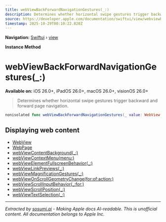 ```yaml
---
title: webViewBackForwardNavigationGestures(_:)
description: Determines whether horizontal swipe gestures trigger backward and forward page navigation.
source: https://developer.apple.com/documentation/swiftui/view/webviewbackforwardnavigationgestures(_:)
timestamp: 2025-10-29T00:10:22.820Z
---
```


**Navigation:** [Swiftui](/documentation/swiftui) › [view](/documentation/swiftui/view)

**Instance Method**

# webViewBackForwardNavigationGestures(_:)

**Available on:** iOS 26.0+, iPadOS 26.0+, macOS 26.0+, visionOS 26.0+

> Determines whether horizontal swipe gestures trigger backward and forward page navigation.

```swift
nonisolated func webViewBackForwardNavigationGestures(_ value: WebView.BackForwardNavigationGesturesBehavior) -> some View
```

## Displaying web content

- [WebView](/documentation/WebKit/WebView-swift.struct)
- [WebPage](/documentation/WebKit/WebPage)
- [webViewContentBackground(_:)](/documentation/swiftui/view/webviewcontentbackground(_:))
- [webViewContextMenu(menu:)](/documentation/swiftui/view/webviewcontextmenu(menu:))
- [webViewElementFullscreenBehavior(_:)](/documentation/swiftui/view/webviewelementfullscreenbehavior(_:))
- [webViewLinkPreviews(_:)](/documentation/swiftui/view/webviewlinkpreviews(_:))
- [webViewMagnificationGestures(_:)](/documentation/swiftui/view/webviewmagnificationgestures(_:))
- [webViewOnScrollGeometryChange(for:of:action:)](/documentation/swiftui/view/webviewonscrollgeometrychange(for:of:action:))
- [webViewScrollInputBehavior(_:for:)](/documentation/swiftui/view/webviewscrollinputbehavior(_:for:))
- [webViewScrollPosition(_:)](/documentation/swiftui/view/webviewscrollposition(_:))
- [webViewTextSelection(_:)](/documentation/swiftui/view/webviewtextselection(_:))

---

*Extracted by [sosumi.ai](https://sosumi.ai) - Making Apple docs AI-readable.*
*This is unofficial content. All documentation belongs to Apple Inc.*
